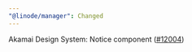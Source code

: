 ```yaml
---
"@linode/manager": Changed
---
```


Akamai Design System: Notice component ([#12004](https://github.com/linode/manager/pull/12004))
